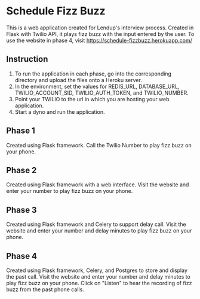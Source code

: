 # Schedule Fizz Buzz
This is a web application created for Lendup's interview process.
Created in Flask with Twilio API, it plays fizz buzz with the input entered by the user.
To use the website in phase 4, visit https://schedule-fizzbuzz.herokuapp.com/

## Instruction 
1. To run the application in each phase, go into the corresponding directory and upload the files onto a Heroku server. 
2. In the environment, set the values for REDIS_URL, DATABASE_URL, TWILIO_ACCOUNT_SID, TWILIO_AUTH_TOKEN, and TWILIO_NUMBER. 
3. Point your TWILIO to the url in which you are hosting your web application. 
4. Start a dyno and run the application. 

## Phase 1
Created using Flask framework. Call the Twilio Number to play fizz buzz on your phone. 
## Phase 2
Created using Flask framework with a web interface. Visit the website and enter your number to play fizz buzz on your phone. 

## Phase 3
Created using Flask framework and Celery to support delay call. Visit the website and enter your number and delay minutes to play fizz buzz on your phone. 

## Phase 4
Created using Flask framework, Celery, and Postgres to store and display the past call. Visit the website and enter your number and delay minutes to play fizz buzz on your phone. Click on "Listen" to hear the recording of fizz buzz from the past phone calls. 

